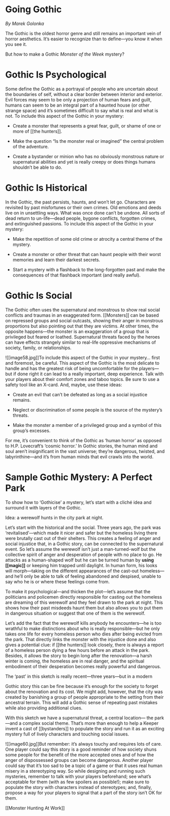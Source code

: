 # Going Gothic

*By Marek Golonka*

The Gothic is the oldest horror genre and still remains an important vein of horror aesthetics. It’s easier to recognize than to define—you know it when you see it.

But how to make a Gothic *Monster of the Week* mystery?

# Gothic Is Psychological

Some define the Gothic as a portrayal of people who are uncertain about the boundaries of self, without a clear border between interior and exterior. Evil forces may seem to be only a projection of human fears and guilt, humans can seem to be an integral part of a haunted house (or other strange space) and it’s sometimes difficult to say what is real and what is not. To include this aspect of the Gothic in your mystery:

-   Create a monster that represents a great fear, guilt, or shame of one or more of [[the hunters]].

-   Make the question “Is the monster real or imagined” the central problem of the adventure.

-   Create a bystander or minion who has no obviously monstrous nature or supernatural abilities and yet is really creepy or does things humans shouldn’t be able to do.

# Gothic Is Historical

In the Gothic, the past persists, haunts, and won’t let go. Characters are revisited by past misfortunes or their own crimes. Old emotions and deeds live on in unsettling ways. What was once done can’t be undone. All sorts of dead return to un-life—dead people, bygone conflicts, forgotten crimes, and extinguished passions. To include this aspect of the Gothic in your mystery:

-   Make the repetition of some old crime or atrocity a central theme of the mystery.

-   Create a monster or other threat that can haunt people with their worst memories and learn their darkest secrets.

-   Start a mystery with a flashback to the long-forgotten past and make the consequences of that flashback important (and really awful).

# Gothic Is Social

The Gothic often uses the supernatural and monstrous to show real social conflicts and traumas in an exaggerated form. [[Monsters]] can be based on repressed groups and social outcasts, showing their anger in monstrous proportions but also pointing out that they are victims. At other times, the opposite happens—the monster is an exaggeration of a group that is privileged but feared or loathed. Supernatural threats faced by the heroes can have effects strangely similar to real-life oppressive mechanisms of society, family, or relationships.

![[image58.jpg]]To include this aspect of the Gothic in your mystery… first and foremost, be careful. This aspect of the Gothic is the most delicate to handle and has the greatest risk of being uncomfortable for the players—but if done right it can lead to a really important, deep experience. Talk with your players about their comfort zones and taboo topics. Be sure to use a safety tool like an X-card. And, maybe, use these ideas:

-   Create an evil that can’t be defeated as long as a social injustice remains.

-   Neglect or discrimination of some people is the source of the mystery’s threats.

-   Make the monster a member of a privileged group and a symbol of this group’s excesses.

For me, it’s convenient to think of the Gothic as ‘human horror’ as opposed to H.P. Lovecraft’s ‘cosmic horror.’ In Gothic stories, the human mind and soul aren’t insignificant in the vast universe; they’re dangerous, twisted, and labyrinthine—and it’s from human minds that evil crawls into the world.

# Sample Gothic Mystery: A Perfect Park

To show how to ‘Gothicise’ a mystery, let’s start with a cliché idea and surround it with layers of the Gothic.

Idea: a werewolf hunts in the city park at night.

Let’s start with the historical and the social. Three years ago, the park was ‘revitalised’—which made it nicer and safer but the homeless living there were brutally cast out of their shelters. This creates a feeling of anger and social injustice that, in a Gothic story, can be connected to the supernatural event. So let’s assume the werewolf isn’t just a man-turned-wolf but the collective spirit of anger and desperation of people with no place to go. He attacks as a human-shaped wolf but he can be turned human by **using [[magic]]** or keeping him trapped until daylight. In human form, his looks will morph—taking on the different appearances of the cast-out homeless—and he’ll only be able to talk of feeling abandoned and despised, unable to say who he is or where these feelings come from.

To make it psychological—and thicken the plot—let’s assume that the politicians and policemen directly responsible for casting out the homeless are dreaming of this werewolf and they feel drawn to the park at night. This shows how their past misdeeds haunt them but also allows you to put them in dangerous situation or suggest that one of them is the werewolf.

Let’s add the fact that the werewolf kills anybody he encounters—he is too wrathful to make distinctions about who is really responsible—but he only takes one life for every homeless person who dies after being evicted from the park. That directly links the monster with the injustice done and also gives a potential clue: if [[the hunters]] look closely, there is always a report of a homeless person dying a few hours before an attack in the park. Besides, it allows the story to begin long after the renovation—a harsh winter is coming, the homeless are in real danger, and the spiritual embodiment of their desperation becomes really powerful and dangerous.

The ‘past’ in this sketch is really recent—three years—but in a modern

Gothic story this can be fine because it’s enough for the society to forget about the renovation and its cost. We might add, however, that the city was created by banishing a group of people appropriate to the setting from their ancestral terrain. This will add a Gothic sense of repeating past mistakes while also providing additional clues.

With this sketch we have a supernatural threat, a central location— the park—and a complex social theme. That’s more than enough to help a Keeper invent a cast of [[bystanders]] to populate the story and run it as an exciting mystery full of lively characters and touching social issues.

![[image60.jpg]]But remember: it’s always touchy and requires lots of care. One player could say this story is a good reminder of how society shuns some people for the benefit of the more accepted ones and of how the anger of dispossessed groups can become dangerous. Another player could say that it’s too sad to be a topic of a game or that it uses real human misery in a stereotyping way. So while designing and running such mysteries, remember to talk with your players beforehand; see what’s acceptable for them (with as few spoilers as possible!); make sure to populate the story with characters instead of stereotypes; and, finally, propose a way for your players to signal that a part of the story isn’t OK for them.

[[Monster Hunting At Work]]